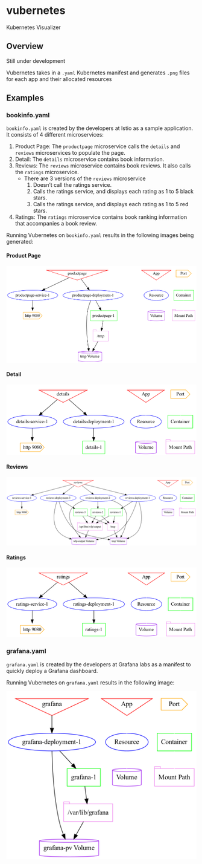 # vubernetes
Kubernetes Visualizer

## Overview

Still under development

Vubernetes takes in a `.yaml` Kubernetes manifest and generates `.png` files for each app and their allocated resources

## Examples

### bookinfo.yaml

`bookinfo.yaml` is created by the developers at Istio as a sample application. It consists of 4 different microservices:

1. Product Page: The `productpage` microservice calls the `details` and `reviews` microservices to populate the page.
2. Detail: The `details` microservice contains book information.
3. Reviews: The `reviews` microservice contains book reviews. It also calls the `ratings` microservice.
    - There are 3 versions of the `reviews` microservice
      1. Doesn’t call the ratings service.
      2. Calls the ratings service, and displays each rating as 1 to 5 black stars.
      3. Calls the ratings service, and displays each rating as 1 to 5 red stars.
4. Ratings: The `ratings` microservice contains book ranking information that accompanies a book review.

Running Vubernetes on `bookinfo.yaml` results in the following images being generated:

#### Product Page
![productpage](/output/bookinfo_graphs/productpage.png)
#### Detail
![detail](/output/bookinfo_graphs/details.png)
#### Reviews
![reviews](/output/bookinfo_graphs/reviews.png)
#### Ratings
![ratings](/output/bookinfo_graphs/ratings.png)

### grafana.yaml

`grafana.yaml` is created by the developers at Grafana labs as a manifest to quickly deploy a Grafana dashboard.

Running Vubernetes on `grafana.yaml` results in the following image:

![grafana](/output/grafana_graphs/grafana.png)
